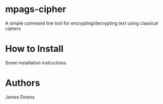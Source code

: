 # mpags-cipher
A simple command line tool for encrypting/decrypting text using classical ciphers

# How to Install
Some installation instructions

# Authors
James Downs

